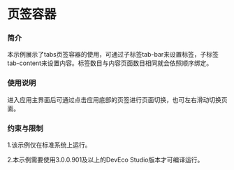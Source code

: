 # 页签容器

### 简介<a name="section104mcpsimp"></a>

本示例展示了tabs页签容器的使用，可通过子标签tab-bar来设置标签，子标签tab-content来设置内容。标签数目与内容页面数目相同就会依照顺序绑定。

### 使用说明<a name="section107mcpsimp"></a>

进入应用主界面后可通过点击应用底部的页签进行页面切换，也可左右滑动切换页面。

### 约束与限制<a name="section110mcpsimp"></a>

1.该示例仅在标准系统上运行。

2.本示例需要使用3.0.0.901及以上的DevEco Studio版本才可编译运行。


